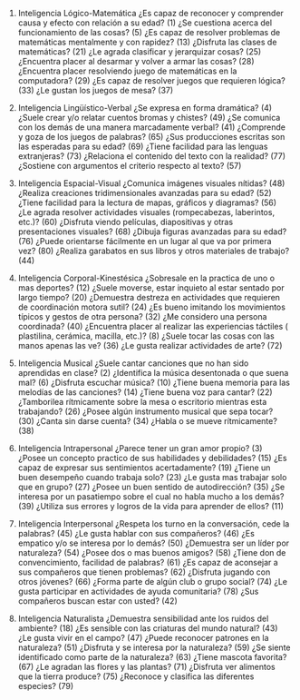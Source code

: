 
1. Inteligencia Lógico-Matemática
¿Es capaz de reconocer y comprender causa y efecto con relación a su edad? (1)
¿Se cuestiona acerca del funcionamiento de las cosas? (5)
¿Es capaz de resolver problemas de matemáticas mentalmente y con rapidez? (13)
¿Disfruta las clases de matemáticas? (21)
¿Le agrada clasificar y jerarquizar cosas? (25)
¿Encuentra placer al desarmar y volver a armar las cosas? (28)
¿Encuentra placer resolviendo juego de matemáticas en la computadora? (29)
¿Es capaz de resolver juegos que requieren lógica? (33)
¿Le gustan los juegos de mesa? (37)

2. Inteligencia Lingüístico-Verbal
¿Se expresa en forma dramática? (4)
¿Suele crear y/o relatar cuentos bromas y chistes? (49)
¿Se comunica con los demás de una manera marcadamente verbal? (41)
¿Comprende y goza de los juegos de palabras? (65)
¿Sus producciones escritas son las esperadas para su edad? (69)
¿Tiene facilidad para las lenguas extranjeras? (73)
¿Relaciona el contenido del texto con la realidad? (77)
¿Sostiene con argumentos el criterio respecto al texto? (57)

3. Inteligencia Espacial-Visual
¿Comunica imágenes visuales nítidas? (48)
¿Realiza creaciones tridimensionales avanzadas para su edad? (52)
¿Tiene facilidad para la lectura de mapas, gráficos y diagramas? (56)
¿Le agrada resolver actividades visuales (rompecabezas, laberintos, etc.)? (60)
¿Disfruta viendo películas, diapositivas y otras presentaciones visuales? (68)
¿Dibuja figuras avanzadas para su edad? (76)
¿Puede orientarse fácilmente en un lugar al que va por primera vez? (80)
¿Realiza garabatos en sus libros y otros materiales de trabajo? (44)

4. Inteligencia Corporal-Kinestésica
¿Sobresale en la practica de uno o mas deportes? (12)
¿Suele moverse, estar inquieto al estar sentado por largo tiempo? (20)
¿Demuestra destreza en actividades que requieren de coordinación motora sutil? (24)
¿Es bueno imitando los movimientos típicos y gestos de otra persona? (32)
¿Me considero una persona coordinada? (40)
¿Encuentra placer al realizar las experiencias táctiles ( plastilina, cerámica, macilla, etc.)? (8)
¿Suele tocar las cosas con las manos apenas las ve? (36)
¿Le gusta realizar actividades de arte? (72)

5. Inteligencia Musical
¿Suele cantar canciones que no han sido aprendidas en clase? (2)
¿Identifica la música desentonada o que suena mal? (6)
¿Disfruta escuchar música? (10)
¿Tiene buena memoria para las melodías de las canciones? (14)
¿Tiene buena voz para cantar? (22)
¿Tamborilea rítmicamente sobre la mesa o escritorio mientras esta trabajando? (26)
¿Posee algún instrumento musical que sepa tocar? (30)
¿Canta sin darse cuenta? (34)
¿Habla o se mueve rítmicamente? (38)

6. Inteligencia Intrapersonal
¿Parece tener un gran amor propio? (3)
¿Posee un concepto practico de sus habilidades y debilidades? (15)
¿Es capaz de expresar sus sentimientos acertadamente? (19)
¿Tiene un buen desempeño cuando trabaja solo? (23)
¿Le gusta mas trabajar solo que en grupo? (27)
¿Posee un buen sentido de autodirección? (35)
¿Se interesa por un pasatiempo sobre el cual no habla mucho a los demás? (39)
¿Utiliza sus errores y logros de la vida para aprender de ellos? (11)

7. Inteligencia Interpersonal
¿Respeta los turno en la conversación, cede la palabras? (45)
¿Le gusta hablar con sus compañeros? (46)
¿Es empatico y/o se interesa por lo demás? (50)
¿Demuestra ser un líder por naturaleza? (54)
¿Posee dos o mas buenos amigos? (58)
¿Tiene don de convencimiento, facilidad de palabras? (61)
¿Es capaz de aconsejar a sus compañeros que tienen problemas? (62)
¿Disfruta jugando con otros jóvenes? (66)
¿Forma parte de algún club o grupo social? (74)
¿Le gusta participar en actividades de ayuda comunitaria? (78)
¿Sus compañeros buscan estar con usted? (42)

8. Inteligencia Naturalista
¿Demuestra sensibilidad ante los ruidos del ambiente? (18)
¿Es sensible con las criaturas del mundo natural? (43)
¿Le gusta vivir en el campo? (47)
¿Puede reconocer patrones en la naturaleza? (51)
¿Disfruta y se interesa por la naturaleza? (59)
¿Se siente identificado como parte de la naturaleza? (63)
¿Tiene mascota favorita? (67)
¿Le agradan las flores y las plantas? (71)
¿Disfruta ver alimentos que la tierra produce? (75)
¿Reconoce y clasifica las diferentes especies? (79)